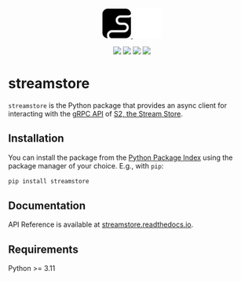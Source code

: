 <div align="center">
  <p>
    <!-- Light mode logo -->
    <a href="https://s2.dev#gh-light-mode-only">
      <img src="./assets/s2-black.png" height="60">
    </a>
    <!-- Dark mode logo -->
    <a href="https://s2.dev#gh-dark-mode-only">
      <img src="./assets/s2-white.png" height="60">
    </a>
  </p>

  <p>
    <!-- PyPI -->
    <a href="https://pypi.org/project/streamstore/"><img src="https://img.shields.io/pypi/v/streamstore" /></a>
    <!-- Read the docs -->
    <a href="https://streamstore.readthedocs.io/"><img src="https://img.shields.io/readthedocs/streamstore/latest" /></a>
    <!-- Discord -->
    <a href="https://discord.gg/vTCs7kMkAf"><img src="https://img.shields.io/discord/1209937852528599092?logo=discord" /></a>
    <!-- LICENSE -->
    <a href="./LICENSE"><img src="https://img.shields.io/github/license/s2-streamstore/s2-sdk-python" /></a>
  </p>
</div>

<!-- start docs index -->

# streamstore

`streamstore` is the Python package that provides an async client for interacting with the [gRPC API](https://s2.dev/docs/interface/grpc) of [S2, the Stream Store](https://s2.dev/).

## Installation

You can install the package from the [Python Package Index](https://pypi.org/project/streamstore) using the package manager of your choice. E.g., with `pip`:

```bash
pip install streamstore
```

## Documentation

API Reference is available at [streamstore.readthedocs.io](https://streamstore.readthedocs.io/).

## Requirements

Python >= 3.11
